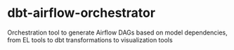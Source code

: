 # dbt-airflow-orchestrator
Orchestration tool to generate Airflow DAGs based on model dependencies, from EL tools to dbt transformations to visualization tools
